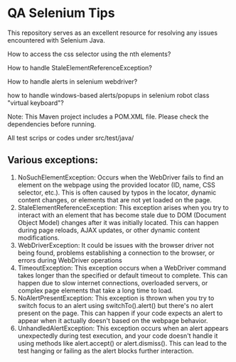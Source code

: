 # QA Selenium Tips
This repository serves as an excellent resource for resolving any issues encountered with Selenium Java.


How to access the css selector using the nth elements?

How to handle StaleElementReferenceException?

How to handle alerts in selenium webdriver?

how to handle windows-based alerts/popups in selenium robot class "virtual keyboard"?

Note: This Maven project includes a POM.XML file. Please check the dependencies before running.

All test scrips or codes under src/test/java/

## Various exceptions:
1. NoSuchElementException: Occurs when the WebDriver fails to find an element on the webpage using the provided locator (ID, name, CSS selector, etc.). This is often caused by typos in the locator, dynamic content changes, or elements that are not yet loaded on the page.
2. StaleElementReferenceException: This exception arises when you try to interact with an element that has become stale due to DOM (Document Object Model) changes after it was initially located. This can happen during page reloads, AJAX updates, or other dynamic content modifications.
3. WebDriverException: It could be issues with the browser driver not being found, problems establishing a connection to the browser, or errors during WebDriver operations
4. TimeoutException: This exception occurs when a WebDriver command takes longer than the specified or default timeout to complete. This can happen due to slow internet connections, overloaded servers, or complex page elements that take a long time to load.
5. NoAlertPresentException: This exception is thrown when you try to switch focus to an alert using switchTo().alert() but there's no alert present on the page. This can happen if your code expects an alert to appear when it actually doesn't based on the webpage behavior.
6. UnhandledAlertException: This exception occurs when an alert appears unexpectedly during test execution, and your code doesn't handle it using methods like alert.accept() or alert.dismiss(). This can lead to the test hanging or failing as the alert blocks further interaction.
